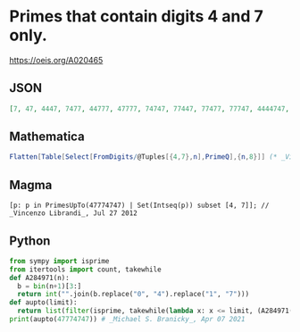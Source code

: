 # Primes that contain digits 4 and 7 only\.
https://oeis.org/A020465
## JSON
```JSON
[7, 47, 4447, 7477, 44777, 47777, 74747, 77447, 77477, 77747, 4444747, 4447747, 4747747, 4774477, 4774747, 7444477, 7447777, 7474477, 7477777, 7747477, 7774777, 7777447, 44447747, 44747447, 44747777, 44774777, 47447747, 47774477, 47774747]
```
## Mathematica
```Mathematica
Flatten[Table[Select[FromDigits/@Tuples[{4,7},n],PrimeQ],{n,8}]] (* _Vincenzo Librandi_, Jul 27 2012 *)
```
## Magma
```Magma
[p: p in PrimesUpTo(47774747) | Set(Intseq(p)) subset [4, 7]]; // _Vincenzo Librandi_, Jul 27 2012
```
## Python
```Python
from sympy import isprime
from itertools import count, takewhile
def A284971(n):
  b = bin(n+1)[3:]
  return int("".join(b.replace("0", "4").replace("1", "7")))
def aupto(limit):
  return list(filter(isprime, takewhile(lambda x: x <= limit, (A284971(n) for n in count(1)))))
print(aupto(47774747)) # _Michael S. Branicky_, Apr 07 2021
```
